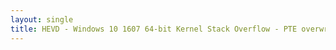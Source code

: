 ```yaml
---
layout: single
title: HEVD - Windows 10 1607 64-bit Kernel Stack Overflow - PTE overwrites to flip u/s to bypass SMEP
---
```

